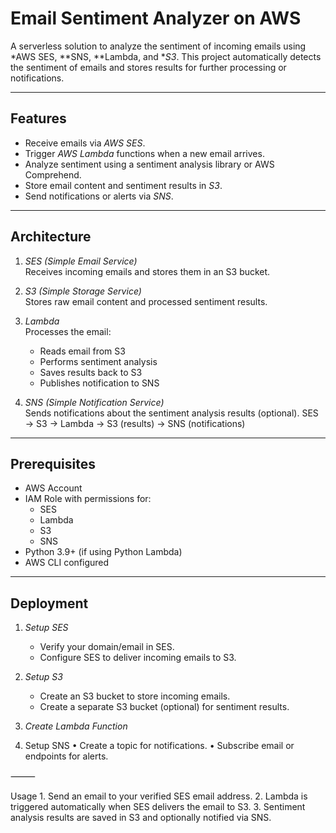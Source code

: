 # Email Sentiment Analyzer on AWS

A serverless solution to analyze the sentiment of incoming emails using *AWS SES, **SNS, **Lambda, and **S3*. This project automatically detects the sentiment of emails and stores results for further processing or notifications.

---

## Features

- Receive emails via *AWS SES*.
- Trigger *AWS Lambda* functions when a new email arrives.
- Analyze sentiment using a sentiment analysis library or AWS Comprehend.
- Store email content and sentiment results in *S3*.
- Send notifications or alerts via *SNS*.

---

## Architecture

1. *SES (Simple Email Service)*  
   Receives incoming emails and stores them in an S3 bucket.

2. *S3 (Simple Storage Service)*  
   Stores raw email content and processed sentiment results.

3. *Lambda*  
   Processes the email:
   - Reads email from S3
   - Performs sentiment analysis
   - Saves results back to S3
   - Publishes notification to SNS

4. *SNS (Simple Notification Service)*  
   Sends notifications about the sentiment analysis results (optional).
SES → S3 → Lambda → S3 (results) → SNS (notifications)
---

## Prerequisites

- AWS Account
- IAM Role with permissions for:
  - SES
  - Lambda
  - S3
  - SNS
- Python 3.9+ (if using Python Lambda)
- AWS CLI configured

---

## Deployment

1. *Setup SES*
   - Verify your domain/email in SES.
   - Configure SES to deliver incoming emails to S3.

2. *Setup S3*
   - Create an S3 bucket to store incoming emails.
   - Create a separate S3 bucket (optional) for sentiment results.

3. *Create Lambda Function*
  4.	Setup SNS
	•	Create a topic for notifications.
	•	Subscribe email or endpoints for alerts.

⸻

Usage
	1.	Send an email to your verified SES email address.
	2.	Lambda is triggered automatically when SES delivers the email to S3.
	3.	Sentiment analysis results are saved in S3 and optionally notified via SNS.
